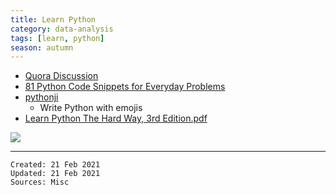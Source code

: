 ```yaml
---
title: Learn Python
category: data-analysis
tags: [learn, python]
season: autumn
---
```


* [Quora Discussion](https://www.quora.com/How-should-I-start-learning-Python-1)
* [81 Python Code Snippets for Everyday Problems](https://therenegadecoder.com/code/python-code-snippets-for-everyday-problems/)
* [pythonji](https://github.com/gahjelle/pythonji)
	* Write Python with emojis
* [Learn Python The Hard Way, 3rd Edition.pdf](https://github.com/one-data-cookie/digi-garden/raw/master/assets/src/Learn-Python-The-Hard-Way.pdf)

![](../assets/src/r-vs-python.png)

---

    Created: 21 Feb 2021
    Updated: 21 Feb 2021
    Sources: Misc